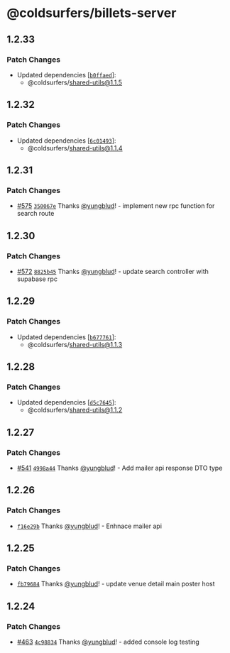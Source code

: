 # @coldsurfers/billets-server

## 1.2.33

### Patch Changes

- Updated dependencies [[`b0ffaed`](https://github.com/coldsurfers/surfers-root/commit/b0ffaeded1c27602e2ba2599f96fb84e912ef41c)]:
  - @coldsurfers/shared-utils@1.1.5

## 1.2.32

### Patch Changes

- Updated dependencies [[`6c01493`](https://github.com/coldsurfers/surfers-root/commit/6c0149357f0ca8c34d43e4a5b98476c5616adc03)]:
  - @coldsurfers/shared-utils@1.1.4

## 1.2.31

### Patch Changes

- [#575](https://github.com/coldsurfers/surfers-root/pull/575) [`350067e`](https://github.com/coldsurfers/surfers-root/commit/350067ebf86a320e8d3a1e5d0223ee4a4f9759af) Thanks [@yungblud](https://github.com/yungblud)! - implement new rpc function for search route

## 1.2.30

### Patch Changes

- [#572](https://github.com/coldsurfers/surfers-root/pull/572) [`8825b45`](https://github.com/coldsurfers/surfers-root/commit/8825b45c352b95227e7c9fe6c2d826872da175d7) Thanks [@yungblud](https://github.com/yungblud)! - update search controller with supabase rpc

## 1.2.29

### Patch Changes

- Updated dependencies [[`b677761`](https://github.com/coldsurfers/surfers-root/commit/b67776103d8e893fbf4f5aa9a1a78ea0daf74b59)]:
  - @coldsurfers/shared-utils@1.1.3

## 1.2.28

### Patch Changes

- Updated dependencies [[`d5c7645`](https://github.com/coldsurfers/surfers-root/commit/d5c7645d71ae509ebfe1dfcbe90ee600cbbc57b0)]:
  - @coldsurfers/shared-utils@1.1.2

## 1.2.27

### Patch Changes

- [#541](https://github.com/coldsurfers/surfers-root/pull/541) [`4998a44`](https://github.com/coldsurfers/surfers-root/commit/4998a44a60f63292f4eb392eded7b8df08fb039f) Thanks [@yungblud](https://github.com/yungblud)! - Add mailer api response DTO type

## 1.2.26

### Patch Changes

- [`f16e29b`](https://github.com/coldsurfers/surfers-root/commit/f16e29b4ab101971d661f11da5fd706226fcd272) Thanks [@yungblud](https://github.com/yungblud)! - Enhnace mailer api

## 1.2.25

### Patch Changes

- [`fb79684`](https://github.com/coldsurfers/surfers-root/commit/fb796844245b1020cc8168880eb7589582df4622) Thanks [@yungblud](https://github.com/yungblud)! - update venue detail main poster host

## 1.2.24

### Patch Changes

- [#463](https://github.com/coldsurfers/surfers-root/pull/463) [`4c98834`](https://github.com/coldsurfers/surfers-root/commit/4c988346e425f093b650c866087e796a87a4007d) Thanks [@yungblud](https://github.com/yungblud)! - added console log testing
